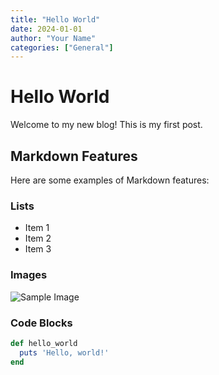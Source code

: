 ```yaml
---
title: "Hello World"
date: 2024-01-01
author: "Your Name"
categories: ["General"]
---
```


# Hello World

Welcome to my new blog! This is my first post.

## Markdown Features

Here are some examples of Markdown features:

### Lists

- Item 1
- Item 2
- Item 3

### Images

![Sample Image](https://via.placeholder.com/150)

### Code Blocks

```ruby
def hello_world
  puts 'Hello, world!'
end
```
